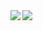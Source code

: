 <a>
<img align="left" src="https://github-readme-stats.vercel.app/api?username=CoGian&count_private=true&show_icons=true&theme=dark" />
</a>
<a>
<img align="left" src="https://github-readme-stats.vercel.app/api/top-langs/?username=CoGian&show_icons=true&theme=dark&hide=html" />
</a>
